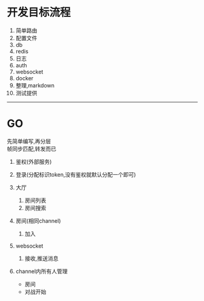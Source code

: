 # 开发目标流程
<!-- 1. gin生成项目(没有脚手架),目录构造 -->
1. 简单路由
2. 配置文件
2. db
3. redis
4. 日志
5. auth
6. websocket
7. docker
8. 整理,markdown
9. 测试提供


***
# GO

先简单编写,再分层  
帧同步匹配,转发而已

1. 鉴权(外部服务)  
2. 登录(分配标识token,没有鉴权就默认分配一个即可)
3. 大厅
    1. 房间列表
    2. 房间搜索
4. 房间(相同channel)
    1. 加入

5. websocket 
    1. 接收,推送消息    

1. channel内所有人管理
    * 房间
    * 对战开始